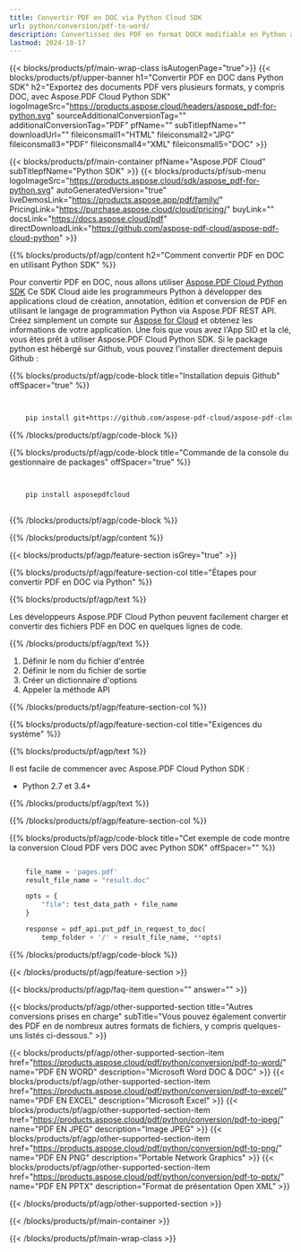 ```yaml
---
title: Convertir PDF en DOC via Python Cloud SDK
url: python/conversion/pdf-to-word/
description: Convertissez des PDF en format DOCX modifiable en Python à l'aide de Aspose.PDF Cloud SDK. Permet une édition et une réutilisation faciles.
lastmod: 2024-10-17
---
```


{{< blocks/products/pf/main-wrap-class isAutogenPage="true">}}
{{< blocks/products/pf/upper-banner h1="Convertir PDF en DOC dans Python SDK" h2="Exportez des documents PDF vers plusieurs formats, y compris DOC, avec Aspose.PDF Cloud Python SDK" logoImageSrc="https://products.aspose.cloud/headers/aspose_pdf-for-python.svg" sourceAdditionalConversionTag="" additionalConversionTag="PDF" pfName="" subTitlepfName="" downloadUrl="" fileiconsmall1="HTML" fileiconsmall2="JPG" fileiconsmall3="PDF" fileiconsmall4="XML" fileiconsmall5="DOC" >}}

{{< blocks/products/pf/main-container pfName="Aspose.PDF Cloud" subTitlepfName="Python SDK" >}}
{{< blocks/products/pf/sub-menu logoImageSrc="https://products.aspose.cloud/sdk/aspose_pdf-for-python.svg"
autoGeneratedVersion="true"
liveDemosLink="https://products.aspose.app/pdf/family/" PricingLink="https://purchase.aspose.cloud/cloud/pricing/" buyLink="" docsLink="https://docs.aspose.cloud/pdf"  directDownloadLink="https://github.com/aspose-pdf-cloud/aspose-pdf-cloud-python" >}}

{{% blocks/products/pf/agp/content h2="Comment convertir PDF en DOC en utilisant Python SDK" %}}

Pour convertir PDF en DOC, nous allons utiliser
[Aspose.PDF Cloud Python SDK](https://products.aspose.cloud/pdf/python/)
Ce SDK Cloud aide les programmeurs Python à développer des applications cloud de création, annotation, édition et conversion de PDF en utilisant le langage de programmation Python via Aspose.PDF REST API. Créez simplement un compte sur [Aspose for Cloud](https://dashboard.aspose.cloud/#/apps) et obtenez les informations de votre application. Une fois que vous avez l'App SID et la clé, vous êtes prêt à utiliser Aspose.PDF Cloud Python SDK. Si le package python est hébergé sur Github, vous pouvez l'installer directement depuis Github :

{{% blocks/products/pf/agp/code-block title="Installation depuis Github" offSpacer="true" %}}

```bash

     
    pip install git+https://github.com/aspose-pdf-cloud/aspose-pdf-cloud-python.git


```

{{% /blocks/products/pf/agp/code-block %}}

{{% blocks/products/pf/agp/code-block title="Commande de la console du gestionnaire de packages" offSpacer="true" %}}

```bash

     
    pip install asposepdfcloud
     

```

{{% /blocks/products/pf/agp/code-block %}}

{{% /blocks/products/pf/agp/content %}}

{{< blocks/products/pf/agp/feature-section isGrey="true" >}}

{{% blocks/products/pf/agp/feature-section-col title="Étapes pour convertir PDF en DOC via Python" %}}

{{% blocks/products/pf/agp/text %}}

Les développeurs Aspose.PDF Cloud Python peuvent facilement charger et convertir des fichiers PDF en DOC en quelques lignes de code.

{{% /blocks/products/pf/agp/text %}}

1. Définir le nom du fichier d'entrée
1. Définir le nom du fichier de sortie
1. Créer un dictionnaire d'options
1. Appeler la méthode API

{{% /blocks/products/pf/agp/feature-section-col %}}

{{% blocks/products/pf/agp/feature-section-col title="Exigences du système" %}}

{{% blocks/products/pf/agp/text %}}

Il est facile de commencer avec Aspose.PDF Cloud Python SDK :

* Python 2.7 et 3.4+

{{% /blocks/products/pf/agp/text %}}

{{% /blocks/products/pf/agp/feature-section-col %}}

{{% blocks/products/pf/agp/code-block title="Cet exemple de code montre la conversion Cloud PDF vers DOC avec Python SDK" offSpacer="" %}}

```python

    file_name = 'pages.pdf'
    result_file_name = "result.doc"

    opts = {
        "file": test_data_path + file_name
    }

    response = pdf_api.put_pdf_in_request_to_doc(
        temp_folder + '/' + result_file_name, **opts)
```

{{% /blocks/products/pf/agp/code-block %}}

{{< /blocks/products/pf/agp/feature-section >}}

{{< blocks/products/pf/agp/faq-item question="" answer="" >}}

{{< blocks/products/pf/agp/other-supported-section title="Autres conversions prises en charge" subTitle="Vous pouvez également convertir des PDF en de nombreux autres formats de fichiers, y compris quelques-uns listés ci-dessous." >}}

{{< blocks/products/pf/agp/other-supported-section-item href="https://products.aspose.cloud/pdf/python/conversion/pdf-to-word/" name="PDF EN WORD" description="Microsoft Word DOC & DOC" >}}
{{< blocks/products/pf/agp/other-supported-section-item href="https://products.aspose.cloud/pdf/python/conversion/pdf-to-excel/" name="PDF EN EXCEL" description="Microsoft Excel" >}}
{{< blocks/products/pf/agp/other-supported-section-item href="https://products.aspose.cloud/pdf/python/conversion/pdf-to-jpeg/" name="PDF EN JPEG" description="Image JPEG" >}}
{{< blocks/products/pf/agp/other-supported-section-item href="https://products.aspose.cloud/pdf/python/conversion/pdf-to-png/" name="PDF EN PNG" description="Portable Network Graphics" >}}
{{< blocks/products/pf/agp/other-supported-section-item href="https://products.aspose.cloud/pdf/python/conversion/pdf-to-pptx/" name="PDF EN PPTX" description="Format de présentation Open XML" >}}

{{< /blocks/products/pf/agp/other-supported-section >}}

{{< /blocks/products/pf/main-container >}}

{{< /blocks/products/pf/main-wrap-class >}}



